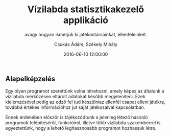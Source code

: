 ﻿---
layout:     post
title:      "Vízilabda statisztikakezelő applikáció"
subtitle:   "avagy hogyan ismerjük ki játékostársainkat, ellenfeleinket."
date:       2016-06-10 12:00:00
author:     "Csukás Ádám, Székely Mihály"
header-img: "img/projektek/test.jpg"
categories: projektek
---
<h2 class="section-heading">Alapelképzelés</h2>

<p>Egy olyan programot szerettünk volna létrehozni, amely képes az általunk a vízilabda mérkőzésen eltárolt adatokat később megjeleníteni. Ezek kielemzésével pedig az edző fel tud készülniaz ellenfél csapat elleni játékra, továbbá értékes információhoz jut saját játékosaival kapcsolatban.</p>

<p>Ennek érdekében először is tájékozódtunk a jelenleg létező hasonló programok felépítéséről, funkcióiról, illetve több vízilabda szakemberrel is egyeztettünk, hogy a lehető leghasznosabb programot hozhassuk létre.</p>

